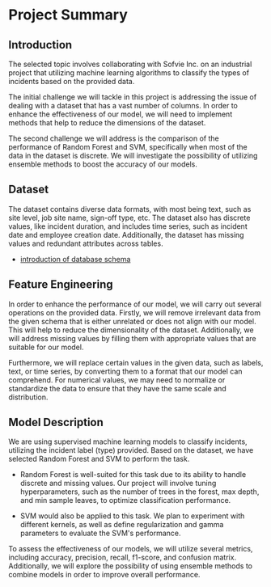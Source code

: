 # Project Summary
## Introduction
The selected topic involves collaborating with Sofvie Inc. on an industrial project that utilizing machine learning algorithms to classify the types of incidents based on the provided data. 

The initial challenge we will tackle in this project is addressing the issue of dealing with a dataset that has a vast number of columns. In order to enhance the effectiveness of our model, we will need to implement methods that help to reduce the dimensions of the dataset.

The second challenge we will address is the comparison of the performance of Random Forest and SVM, specifically when most of the data in the dataset is discrete. We will investigate the possibility of utilizing ensemble methods to boost the accuracy of our models.

## Dataset
The dataset contains diverse data formats, with most being text, such as site level, job site name, sign-off type, etc. The dataset also has discrete values, like incident duration, and includes time series, such as incident date and employee creation date. Additionally, the dataset has missing values and redundant attributes across tables.

- [introduction of database schema](documents/database_schema.md)
## Feature Engineering
In order to enhance the performance of our model, we will carry out several operations on the provided data. Firstly, we will remove irrelevant data from the given schema that is either unrelated or does not align with our model. This will help to reduce the dimensionality of the dataset. Additionally, we will address missing values by filling them with appropriate values that are suitable for our model.

Furthermore, we will replace certain values in the given data, such as labels, text, or time series, by converting them to a format that our model can comprehend. For numerical values, we may need to normalize or standardize the data to ensure that they have the same scale and distribution.
## Model Description
We are using supervised machine learning models to classify incidents, utilizing the incident label (type) provided. Based on the dataset, we have selected Random Forest and SVM to perform the task.

- Random Forest is well-suited for this task due to its ability to handle discrete and missing values. Our project will involve tuning hyperparameters, such as the number of trees in the forest, max depth, and min sample leaves, to optimize classification performance.

- SVM would also be applied to this task. We plan to experiment with different kernels, as well as define regularization and gamma parameters to evaluate the SVM's performance.

To assess the effectiveness of our models, we will utilize several metrics, including accuracy, precision, recall, f1-score, and confusion matrix. Additionally, we will explore the possibility of using ensemble methods to combine models in order to improve overall performance.
